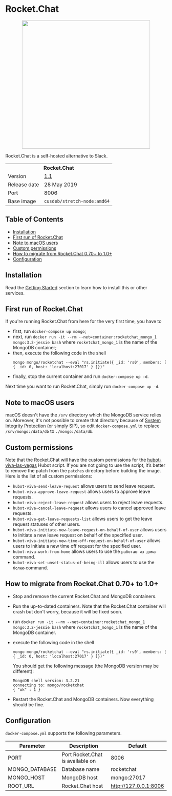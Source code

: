 # Rocket.Chat

<p align="center">
    <img src="logo.svg" width="400">
</p>

Rocket.Chat is a self-hosted alternative to Slack.

<table>
  <tr>
    <td align="center" colspan="2"><b>Rocket.Chat</b></td>
  </tr>
  <tr>
    <td>Version</td>
    <td><a href="https://github.com/RocketChat/Rocket.Chat/releases/tag/1.1.0">1.1</a></td>
  </tr>
  <tr>
    <td>Release date</td>
    <td>28 May 2019</td>
  </tr>
  <tr>
    <td>Port</td>
    <td>8006</td>
  </tr> 
  <tr>
    <td valign="top">Base image</td>
    <td><code>cusdeb/stretch-node:amd64</code></td>
  </tr>
</table>

## Table of Contents

* [Installation](#installation)
* [First run of Rocket.Chat](#first-run-of-rocketchat)
* [Note to macOS users](#note-to-macos-users)
* [Custom permissions](#custom-permissions)
* [How to migrate from Rocket.Chat 0.70+ to 1.0+](#how-to-migrate-from-rocketchat-070-to-10)
* [Configuration](#configuration)

## Installation

Read the [Getting Started](https://github.com/tolstoyevsky/mmb#getting-started) section to learn how to install this or other services.

## First run of Rocket.Chat

If you're running Rocket.Chat from here for the very first time, you have to
* first, run `docker-compose up mongo`;
* next, run `docker run -it --rm --net=container:rocketchat_mongo_1 mongo:3.2-jessie bash` where `rocketchat_mongo_1` is the name of the MongoDB container;
* then, execute the following code in the shell
  ```
  mongo mongo/rocketchat --eval "rs.initiate({ _id: 'rs0', members: [ { _id: 0, host: 'localhost:27017' } ]})"
  ```
* finally, stop the current container and run `docker-compose up -d`.

Next time you want to run Rocket.Chat, simply run `docker-compose up -d`.

## Note to macOS users

macOS doesn't have the `/srv` directory which the MongoDB service relies on. Moreover, it's not possible to create that directory because of [System Integrity Protection](https://arstechnica.com/gadgets/2015/09/os-x-10-11-el-capitan-the-ars-technica-review/8/#h1) (or simply SIP), so edit `docker-compose.yml` to replace `/srv/mongo:/data/db` to `./mongo:/data/db`.

## Custom permissions

Note that the Rocket.Chat will have the custom permissions for the [hubot-viva-las-vegas](https://github.com/tolstoyevsky/hubot-viva-las-vegas) Hubot script. If you are not going to use the script, it’s better to remove the patch from the `patches` directory before building the image.
Here is the list of all custom permissions:
* `hubot-viva-send-leave-request` allows users to send leave request.
* `hubot-viva-approve-leave-request` allows users to approve leave requests.
* `hubot-viva-reject-leave-request` allows users to reject leave requests.
* `hubot-viva-cancel-leave-request` allows users to cancel approved leave requests.
* `hubot-viva-get-leave-requests-list` allows users to get the leave request statuses of other users.
* `hubot-viva-initiate-new-leave-request-on-behalf-of-user` allows users to initiate a new leave request on behalf of the specified user.
* `hubot-viva-initiate-new-time-off-request-on-behalf-of-user` allows users to initiate a new time off request for the specified user.
* `hubot-viva-work-from-home` allows users to use the `работаю из дома` command.
* `hubot-viva-set-unset-status-of-being-ill` allows users to use the `болею` command.

## How to migrate from Rocket.Chat 0.70+ to 1.0+

* Stop and remove the current Rocket.Chat and MongoDB containers.
* Run the up-to-dated containers. Note that the Rocket.Chat container will crash but don't worry, because it will be fixed soon.
* run `docker run -it --rm --net=container:rocketchat_mongo_1 mongo:3.2-jessie bash` where `rocketchat_mongo_1` is the name of the MongoDB container.
* execute the following code in the shell
  ```
  mongo mongo/rocketchat --eval "rs.initiate({ _id: 'rs0', members: [ { _id: 0, host: 'localhost:27017' } ]})"
  ```

  You should get the following message (the MongoDB version may be different):

  ```
  MongoDB shell version: 3.2.21
  connecting to: mongo/rocketchat
  { "ok" : 1 }
  ```
* Restart the Rocket.Chat and MongoDB containers. Now everything should be fine.

## Configuration

`docker-compose.yml` supports the following parameters.

| Parameter      | Description                      | Default               |
| -------------- | -------------------------------- | --------------------- |
| PORT           | Port Rocket.Chat is available on | 8006                  |
| MONGO_DATABASE | Database name                    | rocketchat            |
| MONGO_HOST     | MongoDB host                     | mongo:27017           |
| ROOT_URL       | Rocket.Chat host                 | http://127.0.0.1:8006 |

